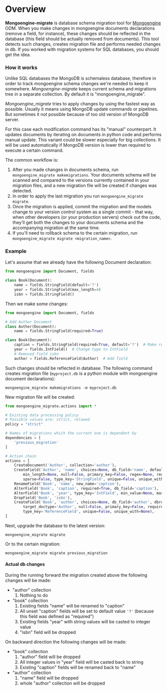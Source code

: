 # Overview

**Mongoengine-migrate** is database schema migration tool for 
[Mongoengine](http://mongoengine.org/) ODM. When you make changes in mongoengine documents 
declarations (remove a field, for instance), these changes should be reflected in the database
(this field should be actually removed from documents). This tool detects such changes,
creates migration file and performs needed changes in db. If you worked with migration systems 
for SQL databases, you should get the idea.

### How it works

Unlike SQL databases the MongoDB is schemaless database, therefore in order to track mongoengine
schema changes we're needed to keep it somewhere. *Mongoengine-migrate* keeps current schema 
and migrations tree in a separate collection. By default it is "mongoengine_migrate".

*Mongoengine_migrate* tries to apply changes by using the fastest way as possible. Usually it
means using MongoDB update commands or pipelines. But sometimes it not possible because of too
old version of MongoDB server.

For this case each modification command has its "manual" counterpart. It updates documents 
by iterating on documents in python code and performs manual update. This variant could be
slower especially for big collections. It will be used automatically if MongoDB version is
lower than required to execute a certain command.

The common workflow is:

1. After you made changes in documents schema, run `mongoengine_migrate makemigrations`.
Your documents schema will be scanned and compared to the versions currently contained in your 
migration files, and a new migration file will be created if changes was detected.
1. In order to apply the last migration you run `mongoengine_migrate migrate`.
1. Once the migration is applied, commit the migration and the models change to your version 
control system as a single commit - that way, when other developers (or your production servers)
check out the code, they’ll get both the changes to your documents schema and the accompanying 
migration at the same time.
1. If you'll need to rollback schema to the certain migration, run 
`mongoengine_migrate migrate <migration_name>`.

### Example

Let's assume that we already have the following Document declaration:

```python
from mongoengine import Document, fields
    
class Book(Document):
    name = fields.StringField(default='?')
    year = fields.StringField(max_length=4)
    isbn = fields.StringField()
```

Then we make some changes:

```python
from mongoengine import Document, fields

# Add Author Document
class Author(Document):
    name = fields.StringField(required=True)

class Book(Document):
    caption = fields.StringField(required=True, default='?')  # Make required and rename
    year = fields.IntField()  # Change type to IntField
    # Removed field isbn
    author = fields.ReferenceField(Author)  # Add field
```

Such changes should be reflected in database. The following command creates migration file
(`myproject.db` is a python module with mongoengine document declarations):

```console
mongoengine_migrate makemigrations -m myproject.db 
```

New migration file will be created:

```python
from mongoengine_migrate.actions import *

# Existing data processing policy
# Possible values are: strict, relaxed
policy = "strict"

# Names of migrations which the current one is dependent by
dependencies = [
    'previous_migration'
]

# Action chain
actions = [
    CreateDocument('Author', collection='author'),
    CreateField('Author', 'name', choices=None, db_field='name', default=None, max_length=None,
        min_length=None, null=False, primary_key=False, regex=None, required=False,
        sparse=False, type_key='StringField', unique=False, unique_with=None),
    RenameField('Book', 'name', new_name='caption'),
    AlterField('Book', 'caption', required=True, db_field='caption'),
    AlterField('Book', 'year', type_key='IntField', min_value=None, max_value=None),
    DropField('Book', 'isbn'),
    CreateField('Book', 'author', choices=None, db_field='author', dbref=False, default=None,
        target_doctype='Author', null=False, primary_key=False, required=False, sparse=False,
        type_key='ReferenceField', unique=False, unique_with=None),
]
```

Next, upgrade the database to the latest version:

```
mongoengine_migrate migrate
```

Or to the certain migration:

```
mongoengine_migrate migrate previous_migration
```

#### Actual db changes 

During the running forward the migration created above the following changes will be made:
* "author" collection
  1. Nothing to do
* "book" collection
  1. Existing fields "name" will be renamed to "caption"
  1. All unset "caption" fields will be set to default value `'?'`
     (because this field was defined as "required")
  1. Existing fields "year" with string values will be casted to integer value
  1. "isbn" field will be dropped

On backward direction the following changes will be made:
* "book" collection
  1. "author" field will be dropped
  1. All integer values in "year" field will be casted back to string
  1. Existing "caption" fields will be renamed back to "name"
* "author" collection
  1. "name" field will be dropped
  1. whole "author" collection will be dropped
